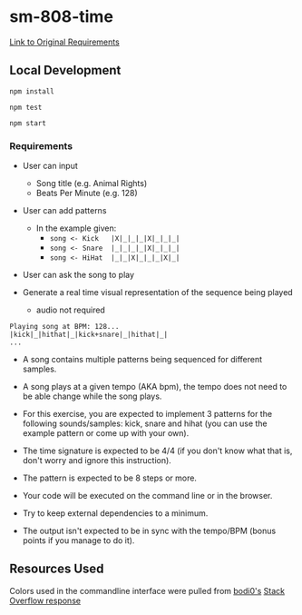 # sm-808-time

[Link to Original Requirements](https://github.com/splicers/sm-808)

## Local Development

`npm install`

`npm test`

`npm start`

### Requirements

- User can input
  - Song title (e.g. Animal Rights)
  - Beats Per Minute (e.g. 128)

- User can add patterns
  - In the example given:
    - `song <- Kick   |X|_|_|_|X|_|_|_|`
    - `song <- Snare  |_|_|_|_|X|_|_|_|`
    - `song <- HiHat  |_|_|X|_|_|_|X|_|`

- User can ask the song to play

- Generate a real time visual representation of the sequence being played
  - audio not required

```
Playing song at BPM: 128...
|kick|_|hithat|_|kick+snare|_|hithat|_|
...
```
- A song contains multiple patterns being sequenced for different samples.

- A song plays at a given tempo (AKA bpm), the tempo does not need to be able change while the song plays.

- For this exercise, you are expected to implement 3 patterns for the following sounds/samples: kick, snare and hihat (you can use the example pattern or come up with your own).

- The time signature is expected to be 4/4 (if you don't know what that is, don't worry and ignore this instruction).

- The pattern is expected to be 8 steps or more.

- Your code will be executed on the command line or in the browser.

- Try to keep external dependencies to a minimum.

- The output isn't expected to be in sync with the tempo/BPM (bonus points if you manage to do it).

## Resources Used

Colors used in the commandline interface were pulled from [bodi0's](https://stackoverflow.com/users/632524/bodi0) [Stack Overflow response](https://stackoverflow.com/questions/9781218/how-to-change-node-jss-console-font-color)